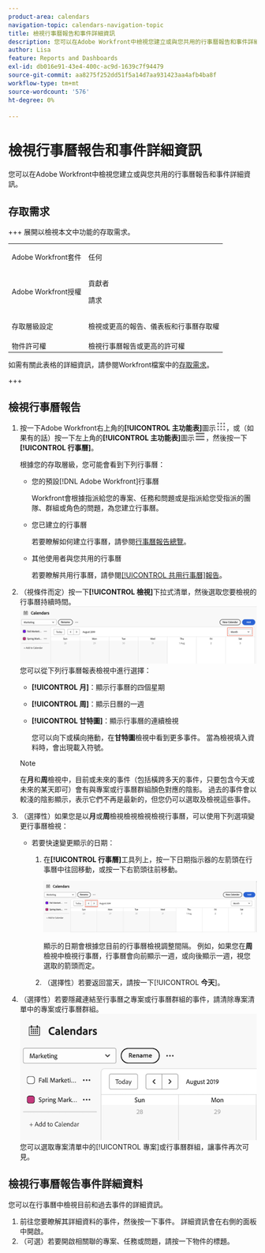 ```yaml
---
product-area: calendars
navigation-topic: calendars-navigation-topic
title: 檢視行事曆報告和事件詳細資訊
description: 您可以在Adobe Workfront中檢視您建立或與您共用的行事曆報告和事件詳細資訊。
author: Lisa
feature: Reports and Dashboards
exl-id: db016e91-43e4-400c-ac9d-1639c7f94479
source-git-commit: aa8275f252dd51f5a14d7aa931423aa4afb4ba8f
workflow-type: tm+mt
source-wordcount: '576'
ht-degree: 0%

---
```


# 檢視行事曆報告和事件詳細資訊

您可以在Adobe Workfront中檢視您建立或與您共用的行事曆報告和事件詳細資訊。

## 存取需求

+++ 展開以檢視本文中功能的存取需求。

<table style="table-layout:auto"> 
 <col> 
 </col> 
 <col> 
 </col> 
 <tbody> 
  <tr> 
   <td role="rowheader">Adobe Workfront套件</td> 
   <td> <p>任何</p> </td> 
  </tr> 
  <tr> 
   <td role="rowheader">Adobe Workfront授權</td> 
   <td><p>貢獻者</p>
       <p>請求</p></td> 
  </tr> 
  <tr> 
   <td role="rowheader">存取層級設定</td> 
   <td> <p>檢視或更高的報告、儀表板和行事曆存取權</p></td> 
  </tr> 
  <tr> 
   <td role="rowheader">物件許可權</td> 
   <td>檢視行事曆報告或更高的許可權</td> 
  </tr> 
 </tbody> 
</table>

如需有關此表格的詳細資訊，請參閱Workfront檔案中的[存取需求](/help/quicksilver/administration-and-setup/add-users/access-levels-and-object-permissions/access-level-requirements-in-documentation.md)。

+++

## 檢視行事曆報告

<!--{{step1-to-calendars}}-->

1. 按一下Adobe Workfront右上角的&#x200B;**[!UICONTROL 主功能表]**&#x200B;圖示![主功能表](/help/_includes/assets/main-menu-icon.png)，或（如果有的話）按一下左上角的&#x200B;**[!UICONTROL 主功能表]**&#x200B;圖示![主功能表](/help/_includes/assets/main-menu-icon-left-nav.png)，然後按一下&#x200B;**[!UICONTROL 行事曆]**。

   根據您的存取層級，您可能會看到下列行事曆：

   * 您的預設[!DNL Adobe Workfront]行事曆

     Workfront會根據指派給您的專案、任務和問題或是指派給您受指派的團隊、群組或角色的問題，為您建立行事曆。

   * 您已建立的行事曆

     若要瞭解如何建立行事曆，請參閱[行事曆報告總覽](../../../reports-and-dashboards/reports/calendars/calendar-reports-overview.md)。

   * 其他使用者與您共用的行事曆

     若要瞭解共用行事曆，請參閱[[!UICONTROL 共用行事曆]報告](../../../reports-and-dashboards/reports/calendars/share-a-calendar-report.md)。

1. （視條件而定）按一下&#x200B;**[!UICONTROL 檢視]**&#x200B;下拉式清單，然後選取您要檢視的行事曆持續時間。
   ![行事曆持續時間](assets/view-menu-calendar-report-350x189.png)
您可以從下列行事曆報表檢視中進行選擇：

   * **[!UICONTROL 月]**：顯示行事曆的四個星期
   * **[!UICONTROL 周]**：顯示日曆的一週
   * **[!UICONTROL 甘特圖]**：顯示行事曆的連續檢視

     您可以向下或橫向捲動，在&#x200B;**甘特圖**&#x200B;檢視中看到更多事件。 當為檢視填入資料時，會出現載入符號。

   >[!NOTE]
   >
   >在&#x200B;**月**&#x200B;和&#x200B;**周**&#x200B;檢視中，目前或未來的事件（包括橫跨多天的事件，只要包含今天或未來的某天即可）會有與專案或行事曆群組顏色對應的陰影。 過去的事件會以較淺的陰影顯示，表示它們不再是最新的，但您仍可以選取及檢視這些事件。

1. （選擇性）如果您是以&#x200B;**月**&#x200B;或&#x200B;**周**&#x200B;檢視檢視檢視檢視行事曆，可以使用下列選項變更行事曆檢視：

   <!--   * To include or exclude weekends:
      1. On the **[!UICONTROL Calendar]** toolbar, click **[!UICONTROL Calendar Actions]**, then from the drop-down list select either **[!UICONTROL Show Weekend]** or **[!UICONTROL Hide Weekend]**.-->

   * 若要快速變更顯示的日期：

      1. 在&#x200B;**[!UICONTROL 行事曆]**&#x200B;工具列上，按一下日期指示器的左箭頭在行事曆中往回移動，或按一下右箭頭往前移動。

         ![按一下箭頭以變更日期](assets/click-arrows-to-change-dates-calendar-report.png)

         顯示的日期會根據您目前的行事曆檢視調整間隔。 例如，如果您在&#x200B;**周**&#x200B;檢視中檢視行事曆，行事曆會向前顯示一週，或向後顯示一週，視您選取的箭頭而定。

      1. （選擇性）若要返回當天，請按一下&#x200B;[!UICONTROL **今天**]。

1. （選擇性）若要隱藏連結至行事曆之專案或行事曆群組的事件，請清除專案清單中的專案或行事曆群組。
   ![隱藏事件](assets/hide-events-for-project-or-cal-grouping.png)
您可以選取專案清單中的[!UICONTROL 專案]或行事曆群組，讓事件再次可見。

## 檢視行事曆報告事件詳細資料

您可以在行事曆中檢視目前和過去事件的詳細資訊。

1. 前往您要瞭解其詳細資料的事件，然後按一下事件。 詳細資訊會在右側的面板中開啟。
1. （可選）若要開啟相關聯的專案、任務或問題，請按一下物件的標題。
